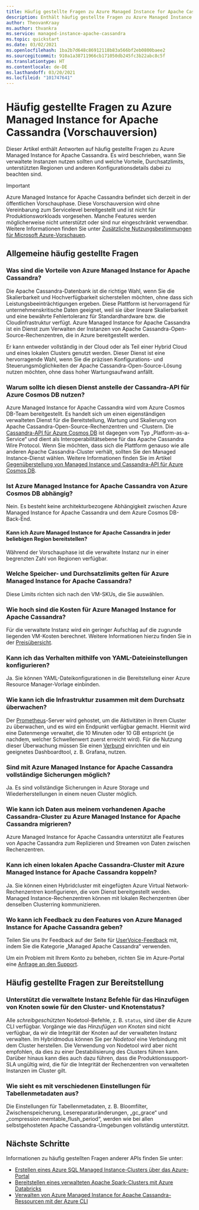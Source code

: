 ```yaml
---
title: Häufig gestellte Fragen zu Azure Managed Instance for Apache Cassandra im Azure-Portal
description: Enthält häufig gestellte Fragen zu Azure Managed Instance for Apache Cassandra. Dieser Artikel enthält Antworten auf Fragen zur Verwendung von verwalteten Instanzen sowie zu Vorteilen, Durchsatzlimits, unterstützten Regionen und anderen Konfigurationsdetails.
author: TheovanKraay
ms.author: thvankra
ms.service: managed-instance-apache-cassandra
ms.topic: quickstart
ms.date: 03/02/2021
ms.openlocfilehash: 1ba2b7d648c86912118b83a566bf2eb0800baee2
ms.sourcegitcommit: 910a1a38711966cb171050db245fc3b22abc8c5f
ms.translationtype: HT
ms.contentlocale: de-DE
ms.lasthandoff: 03/20/2021
ms.locfileid: "101747641"
---
```

# <a name="frequently-asked-questions-about-azure-managed-instance-for-apache-cassandra-preview"></a>Häufig gestellte Fragen zu Azure Managed Instance for Apache Cassandra (Vorschauversion)

Dieser Artikel enthält Antworten auf häufig gestellte Fragen zu Azure Managed Instance for Apache Cassandra. Es wird beschrieben, wann Sie verwaltete Instanzen nutzen sollten und welche Vorteile, Durchsatzlimits, unterstützten Regionen und anderen Konfigurationsdetails dabei zu beachten sind.

> [!IMPORTANT]
> Azure Managed Instance for Apache Cassandra befindet sich derzeit in der öffentlichen Vorschauphase.
> Diese Vorschauversion wird ohne Vereinbarung zum Servicelevel bereitgestellt und ist nicht für Produktionsworkloads vorgesehen. Manche Features werden möglicherweise nicht unterstützt oder sind nur eingeschränkt verwendbar.
> Weitere Informationen finden Sie unter [Zusätzliche Nutzungsbestimmungen für Microsoft Azure-Vorschauen](https://azure.microsoft.com/support/legal/preview-supplemental-terms/).

## <a name="general-faq"></a>Allgemeine häufig gestellte Fragen

### <a name="what-are-the-benefits-azure-managed-instance-for-apache-cassandra"></a>Was sind die Vorteile von Azure Managed Instance for Apache Cassandra?

Die Apache Cassandra-Datenbank ist die richtige Wahl, wenn Sie die Skalierbarkeit und Hochverfügbarkeit sicherstellen möchten, ohne dass sich Leistungsbeeinträchtigungen ergeben. Diese Plattform ist hervorragend für unternehmenskritische Daten geeignet, weil sie über lineare Skalierbarkeit und eine bewährte Fehlertoleranz für Standardhardware bzw. die Cloudinfrastruktur verfügt. Azure Managed Instance for Apache Cassandra ist ein Dienst zum Verwalten der Instanzen von Apache Cassandra-Open-Source-Rechenzentren, die in Azure bereitgestellt werden.

Er kann entweder vollständig in der Cloud oder als Teil einer Hybrid Cloud und eines lokalen Clusters genutzt werden. Dieser Dienst ist eine hervorragende Wahl, wenn Sie die präzisen Konfigurations- und Steuerungsmöglichkeiten der Apache Cassandra-Open-Source-Lösung nutzen möchten, ohne dass hoher Wartungsaufwand anfällt.

### <a name="why-should-i-use-this-service-instead-of-azure-cosmos-db-cassandra-api"></a>Warum sollte ich diesen Dienst anstelle der Cassandra-API für Azure Cosmos DB nutzen?

Azure Managed Instance for Apache Cassandra wird vom Azure Cosmos DB-Team bereitgestellt. Es handelt sich um einen eigenständigen verwalteten Dienst für die Bereitstellung, Wartung und Skalierung von Apache Cassandra-Open-Source-Rechenzentren und -Clustern. Die [Cassandra-API für Azure Cosmos DB](../cosmos-db/cassandra-introduction.md) ist dagegen vom Typ „Platform-as-a-Service“ und dient als Interoperabilitätsebene für das Apache Cassandra Wire Protocol. Wenn Sie möchten, dass sich die Plattform genauso wie alle anderen Apache Cassandra-Cluster verhält, sollten Sie den Managed Instance-Dienst wählen. Weitere Informationen finden Sie im Artikel [Gegenüberstellung von Managed Instance und Cassandra-API für Azure Cosmos DB](compare-cosmosdb-managed-instance.md).

### <a name="is-azure-managed-instance-for-apache-cassandra-dependent-on-azure-cosmos-db"></a>Ist Azure Managed Instance for Apache Cassandra von Azure Cosmos DB abhängig?

Nein. Es besteht keine architekturbezogene Abhängigkeit zwischen Azure Managed Instance for Apache Cassandra und dem Azure Cosmos DB-Back-End. 

#### <a name="can-i-deploy-azure-managed-instance-for-apache-cassandra-in-any-region"></a>Kann ich Azure Managed Instance for Apache Cassandra in jeder beliebigen Region bereitstellen?

Während der Vorschauphase ist die verwaltete Instanz nur in einer begrenzten Zahl von Regionen verfügbar.

### <a name="what-are-the-storage-and-throughput-limits-of-azure-managed-instance-for-apache-cassandra"></a>Welche Speicher- und Durchsatzlimits gelten für Azure Managed Instance for Apache Cassandra?

Diese Limits richten sich nach den VM-SKUs, die Sie auswählen.

### <a name="what-is-the-cost-of-azure-managed-instance-for-apache-cassandra"></a>Wie hoch sind die Kosten für Azure Managed Instance for Apache Cassandra?

Für die verwaltete Instanz wird ein geringer Aufschlag auf die zugrunde liegenden VM-Kosten berechnet. Weitere Informationen hierzu finden Sie in der [Preisübersicht](https://azure.microsoft.com/pricing/details/managed-instance-apache-cassandra/).

### <a name="can-i-use-yaml-file-settings-to-configure-behavior"></a>Kann ich das Verhalten mithilfe von YAML-Dateieinstellungen konfigurieren?

Ja. Sie können YAML-Dateikonfigurationen in die Bereitstellung einer Azure Resource Manager-Vorlage einbinden.

### <a name="how-can-i-monitor-infrastructure-along-with-throughput"></a>Wie kann ich die Infrastruktur zusammen mit dem Durchsatz überwachen?

Der [Prometheus](https://prometheus.io/docs/introduction/overview/)-Server wird gehostet, um die Aktivitäten in Ihrem Cluster zu überwachen, und es wird ein Endpunkt verfügbar gemacht. Hiermit wird eine Datenmenge verwaltet, die 10 Minuten oder 10 GB entspricht (je nachdem, welcher Schwellenwert zuerst erreicht wird). Für die Nutzung dieser Überwachung müssen Sie einen [Verbund](https://prometheus.io/docs/prometheus/latest/federation/) einrichten und ein geeignetes Dashboardtool, z. B. Grafana, nutzen.

### <a name="does-azure-managed-instance-for-apache-cassandra-provide-full-backups"></a>Sind mit Azure Managed Instance for Apache Cassandra vollständige Sicherungen möglich?

Ja. Es sind vollständige Sicherungen in Azure Storage und Wiederherstellungen in einem neuen Cluster möglich.

### <a name="how-can-i-migrate-data-from-my-existing-apache-cassandra-cluster-to-azure-managed-instance-for-apache-cassandra"></a>Wie kann ich Daten aus meinem vorhandenen Apache Cassandra-Cluster zu Azure Managed Instance for Apache Cassandra migrieren?

Azure Managed Instance for Apache Cassandra unterstützt alle Features von Apache Cassandra zum Replizieren und Streamen von Daten zwischen Rechenzentren.

### <a name="can-i-pair-an-on-premises-apache-cassandra-cluster-with-the-azure-managed-instance-for-apache-cassandra"></a>Kann ich einen lokalen Apache Cassandra-Cluster mit Azure Managed Instance for Apache Cassandra koppeln?

Ja. Sie können einen Hybridcluster mit eingefügten Azure Virtual Network-Rechenzentren konfigurieren, die vom Dienst bereitgestellt werden. Managed Instance-Rechenzentren können mit lokalen Rechenzentren über denselben Clusterring kommunizieren.

### <a name="where-can-i-give-feedback-on-azure-managed-instance-for-apache-cassandra-features"></a>Wo kann ich Feedback zu den Features von Azure Managed Instance for Apache Cassandra geben?

Teilen Sie uns Ihr Feedback auf der Seite für [UserVoice-Feedback](https://feedback.azure.com/forums/263030-azure-cosmos-db?category_id=398548) mit, indem Sie die Kategorie „Managed Apache Cassandra“ verwenden.

Um ein Problem mit Ihrem Konto zu beheben, richten Sie im Azure-Portal eine [Anfrage an den Support](https://ms.portal.azure.com/#blade/Microsoft_Azure_Support/HelpAndSupportBlade/newsupportrequest).

## <a name="deployment-specific-faq"></a>Häufig gestellte Fragen zur Bereitstellung

### <a name="will-the-managed-instance-support-node-addition-cluster-status-and-node-status-commands"></a>Unterstützt die verwaltete Instanz Befehle für das Hinzufügen von Knoten sowie für den Cluster- und Knotenstatus?

Alle *schreibgeschützten* Nodetool-Befehle, z. B. `status`, sind über die Azure CLI verfügbar. Vorgänge wie das *Hinzufügen von Knoten* sind nicht verfügbar, da wir die Integrität der Knoten auf der verwalteten Instanz verwalten. Im Hybridmodus können Sie per *Nodetool* eine Verbindung mit dem Cluster herstellen. Die Verwendung von Nodetool wird aber nicht empfohlen, da dies zu einer Destabilisierung des Clusters führen kann. Darüber hinaus kann dies auch dazu führen, dass die Produktionssupport-SLA ungültig wird, die für die Integrität der Rechenzentren von verwalteten Instanzen im Cluster gilt.

### <a name="what-happens-with-various-settings-for-table-metadata"></a>Wie sieht es mit verschiedenen Einstellungen für Tabellenmetadaten aus?

Die Einstellungen für Tabellenmetadaten, z. B. Bloomfilter, Zwischenspeicherung, Lesereparaturänderungen, „gc_grace“ und „compression memtable_flush_period“, werden wie bei allen selbstgehosteten Apache Cassandra-Umgebungen vollständig unterstützt.

## <a name="next-steps"></a>Nächste Schritte

Informationen zu häufig gestellten Fragen anderer APIs finden Sie unter:

* [Erstellen eines Azure SQL Managed Instance-Clusters über das Azure-Portal](create-cluster-portal.md)
* [Bereitstellen eines verwalteten Apache Spark-Clusters mit Azure Databricks](deploy-cluster-databricks.md)
* [Verwalten von Azure Managed Instance for Apache Cassandra-Ressourcen mit der Azure CLI](manage-resources-cli.md)